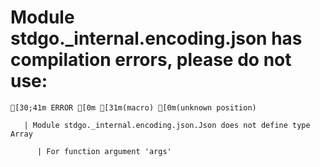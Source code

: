 # Module stdgo._internal.encoding.json has compilation errors, please do not use:
```
[30;41m ERROR [0m [31m(macro) [0m(unknown position)

   | Module stdgo._internal.encoding.json.Json does not define type Array

      | For function argument 'args'


```

